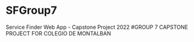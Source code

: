 # SFGroup7
Service Finder Web App - Capstone Project 2022
#GROUP 7 CAPSTONE PROJECT FOR COLEGIO DE MONTALBAN
